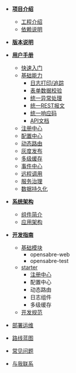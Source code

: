 * [**项目介绍**](framework/README.md)
  * [工程介绍](framework/introduction/PROJECT.md)
  * [依赖说明](framework/introduction/dependencies.md)

* [**版本说明**](framework/VERSONS.md)

* [**用户手册**](framework/manual/README.md)
  * [快速入门](framework/manual/QUICKSTART.md)
  * [基础能力](framework/manual/base/README.md)
    * [日志打印/追踪](framework/manual/base/log.md)
    * [表单数据校验](framework/manual/base/validation.md)
    * [统一异常处理](framework/manual/base/exception.md)
    * [统一REST报文](framework/manual/base/response.md)
    * [统一响应码](framework/manual/base/returncode.md)
    * [API文档](framework/manual/base/doc.md)
  * [注册中心](framework/manual/discovery.md)
  * [配置中心](framework/manual/config.md)
  * [动态路由](framework/manual/route.md)
  * [灰度发布](framework/manual/grey.md)
  * [多级缓存](framework/manual/cache.md)
  * [事件中心](framework/manual/eda.md)
  * [远程调用](framework/manual/rpc.md)
  * [服务治理](framework/manual/clean.md)
  * [数据持久化](framework/manual/persistence.md)

* [**系统架构**](framework/architecture/README.md)
  * [组件简介](framework/architecture/COMPONENT.md)
  * [应用架构](framework/architecture/APPLICATION.md)

* [**开发指南**](framework/develop/README.md)
  * [基础模块](framework/develop/README.md)
      * opensabre-web
      * opensabre-test
  * [starter](framework/develop/STARTUP.md)
      * [注册中心](framework/develop/base/discovery.md)
      * 配置中心
      * 动态路由
      * 日志组件
      * 多级缓存
  * [开发规范](framework/develop/standardized.md)

* [部署运维](framework/DEVOPS.md)
* [路线蓝图](framework/ROADMAP.md)
* [常见问题](framework/QUESTION.md)
* [与我联系](CONTACT.md)
